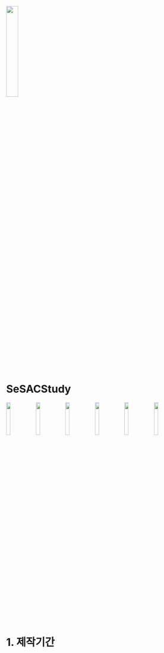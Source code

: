 <img src="https://user-images.githubusercontent.com/78537078/209440172-e6e20eee-514f-4d98-a549-dde88a67812c.png" width = "25%">

# SeSACStudy

<p>
<img src="https://user-images.githubusercontent.com/78537078/209194267-7c55028e-05ff-49ef-8f15-433f0f898354.png" width = "15%">
<img src="https://user-images.githubusercontent.com/78537078/209194185-3af35245-ffb2-4e14-817e-c0bbddfa1237.png" width = "15%">
<img src="https://user-images.githubusercontent.com/78537078/209194187-a4689579-f810-4a7f-b1cf-8544dbafb015.png" width = "15%">
<img src="https://user-images.githubusercontent.com/78537078/209194190-e1bff327-52da-43ac-bb65-4e4b11e66c42.png" width = "15%">
<img src="https://user-images.githubusercontent.com/78537078/209194194-458ae2b1-fe55-4536-8f4c-a788982d9024.png" width = "15%">
<img src="https://user-images.githubusercontent.com/78537078/209194520-49db17dd-d753-42fa-8252-fc713ddda990.png" width = "15%">
</p>

# 1. 제작기간